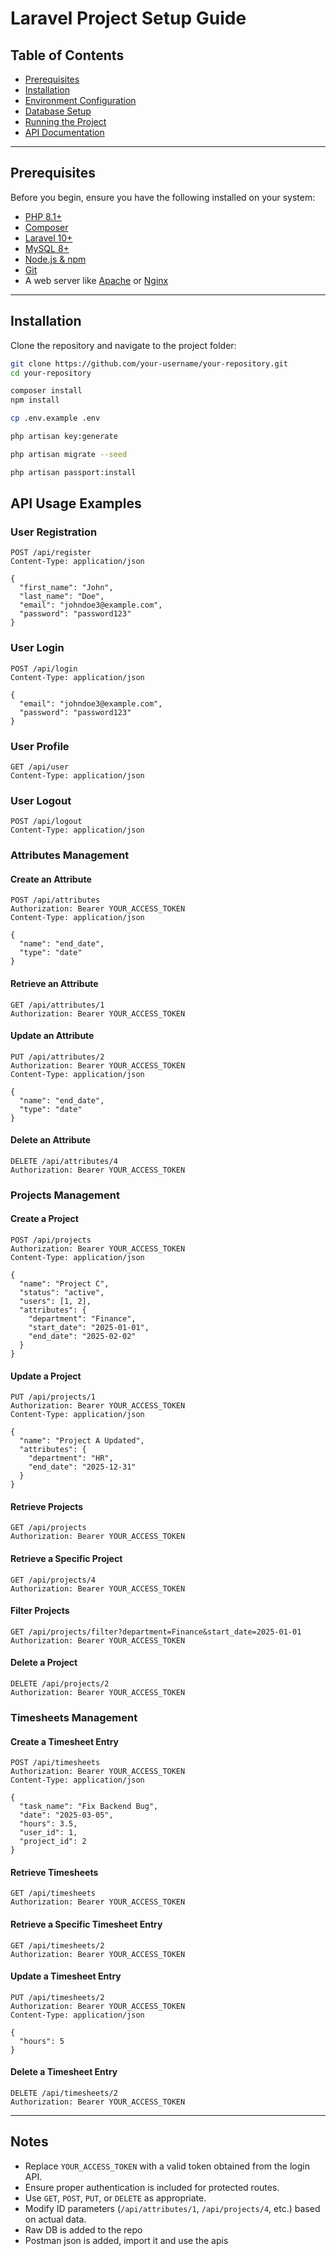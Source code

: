 # Laravel Project Setup Guide

## **Table of Contents**
- [Prerequisites](#prerequisites)
- [Installation](#installation)
- [Environment Configuration](#environment-configuration)
- [Database Setup](#database-setup)
- [Running the Project](#running-the-project)
- [API Documentation](#api-documentation)

---

## **Prerequisites**
Before you begin, ensure you have the following installed on your system:
- [PHP 8.1+](https://www.php.net/downloads.php)
- [Composer](https://getcomposer.org/download/)
- [Laravel 10+](https://laravel.com/docs/10.x)
- [MySQL 8+](https://dev.mysql.com/downloads/)
- [Node.js & npm](https://nodejs.org/)
- [Git](https://git-scm.com/)
- A web server like [Apache](https://httpd.apache.org/) or [Nginx](https://www.nginx.com/)

---

## **Installation**
Clone the repository and navigate to the project folder:

```bash
git clone https://github.com/your-username/your-repository.git
cd your-repository

composer install
npm install

cp .env.example .env

php artisan key:generate

php artisan migrate --seed

php artisan passport:install
```

## **API Usage Examples**

### **User Registration**
```http
POST /api/register
Content-Type: application/json

{
  "first_name": "John",
  "last_name": "Doe",
  "email": "johndoe3@example.com",
  "password": "password123"
}
```

### **User Login**
```http
POST /api/login
Content-Type: application/json

{
  "email": "johndoe3@example.com",
  "password": "password123"
}
```

### **User Profile**
```http
GET /api/user
Content-Type: application/json

```

### **User Logout**
```http
POST /api/logout
Content-Type: application/json

```

### **Attributes Management**

#### **Create an Attribute**
```http
POST /api/attributes
Authorization: Bearer YOUR_ACCESS_TOKEN
Content-Type: application/json

{
  "name": "end_date",
  "type": "date"
}
```

#### **Retrieve an Attribute**
```http
GET /api/attributes/1
Authorization: Bearer YOUR_ACCESS_TOKEN
```

#### **Update an Attribute**
```http
PUT /api/attributes/2
Authorization: Bearer YOUR_ACCESS_TOKEN
Content-Type: application/json

{
  "name": "end_date",
  "type": "date"
}
```

#### **Delete an Attribute**
```http
DELETE /api/attributes/4
Authorization: Bearer YOUR_ACCESS_TOKEN
```

### **Projects Management**

#### **Create a Project**
```http
POST /api/projects
Authorization: Bearer YOUR_ACCESS_TOKEN
Content-Type: application/json

{
  "name": "Project C",
  "status": "active",
  "users": [1, 2],
  "attributes": {
    "department": "Finance",
    "start_date": "2025-01-01",
    "end_date": "2025-02-02"
  }
}
```

#### **Update a Project**
```http
PUT /api/projects/1
Authorization: Bearer YOUR_ACCESS_TOKEN
Content-Type: application/json

{
  "name": "Project A Updated",
  "attributes": {
    "department": "HR",
    "end_date": "2025-12-31"
  }
}
```

#### **Retrieve Projects**
```http
GET /api/projects
Authorization: Bearer YOUR_ACCESS_TOKEN
```

#### **Retrieve a Specific Project**
```http
GET /api/projects/4
Authorization: Bearer YOUR_ACCESS_TOKEN
```

#### **Filter Projects**
```http
GET /api/projects/filter?department=Finance&start_date=2025-01-01
Authorization: Bearer YOUR_ACCESS_TOKEN
```

#### **Delete a Project**
```http
DELETE /api/projects/2
Authorization: Bearer YOUR_ACCESS_TOKEN
```

### **Timesheets Management**

#### **Create a Timesheet Entry**
```http
POST /api/timesheets
Authorization: Bearer YOUR_ACCESS_TOKEN
Content-Type: application/json

{
  "task_name": "Fix Backend Bug",
  "date": "2025-03-05",
  "hours": 3.5,
  "user_id": 1,
  "project_id": 2
}
```

#### **Retrieve Timesheets**
```http
GET /api/timesheets
Authorization: Bearer YOUR_ACCESS_TOKEN
```

#### **Retrieve a Specific Timesheet Entry**
```http
GET /api/timesheets/2
Authorization: Bearer YOUR_ACCESS_TOKEN
```

#### **Update a Timesheet Entry**
```http
PUT /api/timesheets/2
Authorization: Bearer YOUR_ACCESS_TOKEN
Content-Type: application/json

{
  "hours": 5
}
```

#### **Delete a Timesheet Entry**
```http
DELETE /api/timesheets/2
Authorization: Bearer YOUR_ACCESS_TOKEN
```

---

## **Notes**
- Replace `YOUR_ACCESS_TOKEN` with a valid token obtained from the login API.
- Ensure proper authentication is included for protected routes.
- Use `GET`, `POST`, `PUT`, or `DELETE` as appropriate.
- Modify ID parameters (`/api/attributes/1`, `/api/projects/4`, etc.) based on actual data.
- Raw DB is added to the repo
- Postman json is added, import it and use the apis

